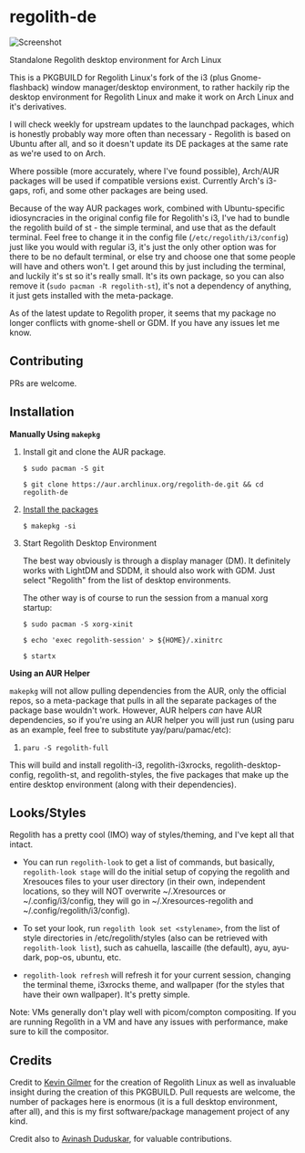 # regolith-de

![Screenshot](regolith1.png)

Standalone Regolith desktop environment for Arch Linux

This is a PKGBUILD for Regolith Linux's fork of the i3 (plus Gnome-flashback) window manager/desktop environment, to rather hackily rip the desktop environment for Regolith Linux and make it work on Arch Linux and it's derivatives. 

I will check weekly for upstream updates to the launchpad packages, which is honestly probably way more often than necessary - Regolith is based on Ubuntu after all, and so it doesn't update its DE packages at the same rate as we're used to on Arch. 

Where possible (more accurately, where I've found possible), Arch/AUR packages will be used if compatible versions exist. Currently Arch's i3-gaps, rofi, and some other packages are being used.

Because of the way AUR packages work, combined with Ubuntu-specific idiosyncracies in the original config file for Regolith's i3, I've had to bundle the regolith build of st - the simple terminal, and use that as the default terminal. Feel free to change it in the config file (`/etc/regolith/i3/config`) just like you would with regular i3, it's just the only other option was for there to be no default terminal, or else try and choose one that some people will have and others won't. I get around this by just including the terminal, and luckily it's st so it's really small. It's its own package, so you can also remove it (`sudo pacman -R regolith-st`), it's not a dependency of anything, it just gets installed with the meta-package. 

As of the latest update to Regolith proper, it seems that my package no longer conflicts with gnome-shell or GDM. If you have any issues let me know. 

## Contributing

PRs are welcome.

## Installation

**Manually Using `makepkg`**

1. Install git and clone the AUR package.

    ```
    $ sudo pacman -S git
    
    $ git clone https://aur.archlinux.org/regolith-de.git && cd regolith-de
    ```

2. [Install the packages](https://wiki.archlinux.org/index.php/Arch_User_Repository#Installing_and_upgrading_packages)

    ```
    $ makepkg -si
    ```

4. Start Regolith Desktop Environment

    The best way obviously is through a display manager (DM). It definitely works with LightDM and SDDM, it should also work with GDM. Just select "Regolith" from the list of desktop environments.

    The other way is of course to run the session from a manual xorg startup:

    ```
    $ sudo pacman -S xorg-xinit

    $ echo 'exec regolith-session' > ${HOME}/.xinitrc

    $ startx
    ```

**Using an AUR Helper**

`makepkg` will not allow pulling dependencies from the AUR, only the official repos, so a meta-package that pulls in all the separate packages of the package base wouldn't work. However, AUR helpers *can* have AUR dependencies, so if you're using an AUR helper you will just run (using paru as an example, feel free to substitute yay/paru/pamac/etc):

1. `paru -S regolith-full`

This will build and install regolith-i3, regolith-i3xrocks, regolith-desktop-config, regolith-st, and regolith-styles, the five packages that make up the entire desktop environment (along with their dependencies). 
## Looks/Styles

   Regolith has a pretty cool (IMO) way of styles/theming, and I've kept all that intact. 
    
 - You can run `regolith-look` to get a list of commands, but basically, `regolith-look stage` will do the initial setup of copying the regolith and Xresouces files to your user directory (in their own, independent locations, so they will NOT overwrite ~/.Xresources or ~/.config/i3/config, they will go in ~/.Xresources-regolith and ~/.config/regolith/i3/config). 
    
 - To set your look, run `regolith look set <stylename>`, from the list of style directories in /etc/regolith/styles (also can be retrieved with `regolith-look list`), such as cahuella, lascaille (the default), ayu, ayu-dark, pop-os, ubuntu, etc.
 
 - `regolith-look refresh` will refresh it for your current session, changing the terminal theme, i3xrocks theme, and wallpaper (for the styles that have their own wallpaper). It's pretty simple. 

Note: VMs generally don't play well with picom/compton compositing. If you are running Regolith in a VM and have any issues with performance, make sure to kill the compositor.


## Credits

Credit to [Kevin Gilmer](https://github.com/kgilmer) for the creation of Regolith Linux as well as invaluable insight during the creation of this PKGBUILD. 
Pull requests are welcome, the number of packages here is enormous (it is a full desktop environment, after all), and this is my first software/package management project of any kind. 

Credit also to [Avinash Duduskar](https://github.com/Strykar), for valuable contributions. 
